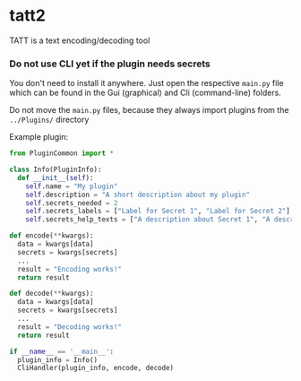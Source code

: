 # tatt2
TATT is a text encoding/decoding tool

### Do not use CLI yet if the plugin needs secrets

You don't need to install it anywhere.
Just open the respective `main.py` file which can be
found in the Gui (graphical) and Cli (command-line) folders.

Do not move the `main.py` files, because they always import
plugins from the `../Plugins/` directory

Example plugin:

```py
from PluginCommon import *

class Info(PluginInfo):
  def __init__(self):
    self.name = "My plugin"
    self.description = "A short description about my plugin"
    self.secrets_needed = 2
    self.secrets_labels = ["Label for Secret 1", "Label for Secret 2"]
    self.secrets_help_texts = ["A description about Secret 1", "A description about Secret 2"]

def encode(**kwargs):
  data = kwargs[data]
  secrets = kwargs[secrets]
  ...
  result = "Encoding works!"
  return result

def decode(**kwargs):
  data = kwargs[data]
  secrets = kwargs[secrets]
  ...
  result = "Decoding works!"
  return result

if __name__ == '__main__':
  plugin_info = Info()
  CliHandler(plugin_info, encode, decode)
```
